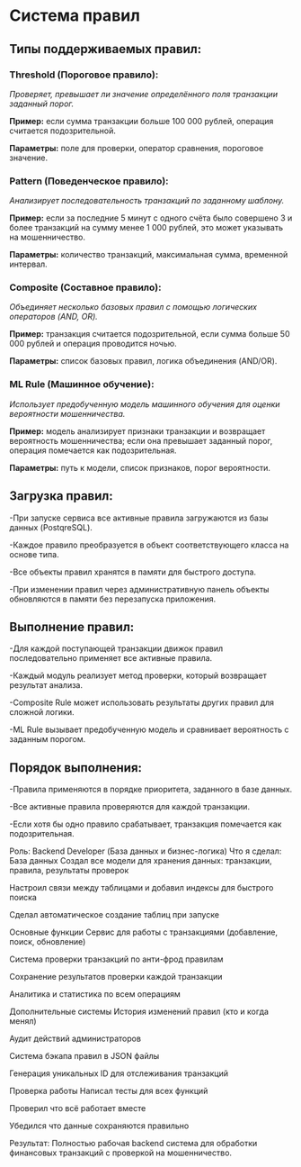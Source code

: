 # Система правил #

## Типы поддерживаемых правил: ##

### Threshold (Пороговое правило): ###
_Проверяет, превышает ли значение определённого поля транзакции заданный порог._

**Пример:** если сумма транзакции больше 100 000 рублей, операция считается подозрительной.

**Параметры:**  поле для проверки, оператор сравнения, пороговое значение.

### Pattern (Поведенческое правило):
_Анализирует последовательность транзакций по заданному шаблону._

**Пример:** если за последние 5 минут с одного счёта было совершено 3 и более транзакций на сумму менее 1 000 рублей, это может указывать на мошенничество.

**Параметры:** количество транзакций, максимальная сумма, временной интервал.

### Composite (Составное правило):
_Объединяет несколько базовых правил с помощью логических операторов (AND, OR)._

**Пример:** транзакция считается подозрительной, если сумма больше 50 000 рублей и операция проводится ночью.

**Параметры:** список базовых правил, логика объединения (AND/OR).

### ML Rule (Машинное обучение):

_Использует предобученную модель машинного обучения для оценки вероятности мошенничества._

**Пример:** модель анализирует признаки транзакции и возвращает вероятность мошенничества; если она превышает заданный порог, операция помечается как подозрительная.

**Параметры:** путь к модели, список признаков, порог вероятности.

## Загрузка правил:

-При запуске сервиса все активные правила загружаются из базы данных (PostqreSQL).

-Каждое правило преобразуется в объект соответствующего класса на основе типа.

-Все объекты правил хранятся в памяти для быстрого доступа.

-При изменении правил через административную панель объекты обновляются в памяти без перезапуска приложения.

## Выполнение правил:

-Для каждой поступающей транзакции движок правил последовательно применяет все активные правила.

-Каждый модуль реализует метод проверки, который возвращает результат анализа.

-Composite Rule может использовать результаты других правил для сложной логики.

-ML Rule вызывает предобученную модель и сравнивает вероятность с заданным порогом.

## Порядок выполнения:

-Правила применяются в порядке приоритета, заданного в базе данных.

-Все активные правила проверяются для каждой транзакции.

-Если хотя бы одно правило срабатывает, транзакция помечается как подозрительная.

Роль:  Backend Developer (База данных и бизнес-логика)
Что я сделал:
База данных
Создал все модели для хранения данных: транзакции, правила, результаты проверок

Настроил связи между таблицами и добавил индексы для быстрого поиска

Сделал автоматическое создание таблиц при запуске

Основные функции
Сервис для работы с транзакциями (добавление, поиск, обновление)

Система проверки транзакций по анти-фрод правилам

Сохранение результатов проверки каждой транзакции

Аналитика и статистика по всем операциям

Дополнительные системы
История изменений правил (кто и когда менял)

Аудит действий администраторов

Система бэкапа правил в JSON файлы

Генерация уникальных ID для отслеживания транзакций

Проверка работы
Написал тесты для всех функций

Проверил что всё работает вместе

Убедился что данные сохраняются правильно

Результат: Полностью рабочая backend система для обработки финансовых транзакций с проверкой на мошенничество.